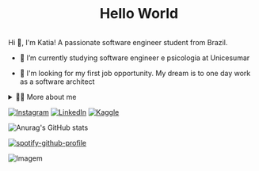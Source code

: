 <!--título-->
<div id="user-content-toc">
  <ul align="center">
    <summary><h1 style="display: inline-block">Hello World</h1></summary>
</div>

<!-- Presentation -->
<p>
  Hi 👋, I'm Katia! A passionate software engineer student from Brazil.

  - 🌱 I’m currently studying software engineer e psicologia at Unicesumar 

  - 🔭 I'm looking for my first job opportunity. My dream is to one day work as a software architect
</p>

<!-- Dropdown -->
<details>
  <summary>👨‍💻 More about me</summary>

  - 💬 I am 36 years old, currently living in Brazil. I'm student in English and have experience with SQL, Mongodb, firebase,  Javascript, React,  TypeScript, software developer Front and, Backend. I'm also student psychology student with the aim of bringing the importance of mental health in the organizational environment and to the area of ​​technology, thus being able to provide a more welcoming and productive environment

  - ⚡ I like reading, whether it's good books about mental health, as well as watching movies and playing games! I believe that our personal interests contribute to a more accurate perception of things and to solving problems. \o/
</details>

<!-- Links -->
[![Instagram](https://img.shields.io/badge/Instagram-E4405F?style=for-the-badge&logo=instagram&logoColor=white)](https://www.instagram.com/kate_winkert/)
[![LinkedIn](https://img.shields.io/badge/LinkedIn-0077B5?style=for-the-badge&logo=linkedin&logoColor=white)](https://www.linkedin.com/in/katia-winkert-90b3aa218/)
[![Kaggle](https://img.shields.io/badge/Kaggle-20BEFF?style=for-the-badge&logo=Kaggle&logoColor=white)](https://www.kaggle.com/katiawinkert)

![Anurag's GitHub stats](https://github-readme-stats.vercel.app/api?username=KatiaWinkert&show_icons=true&theme=codeSTACKr)


[![spotify-github-profile](https://spotify-github-profile.kittinanx.com/api/view?uid=31zenfpjnilp3fcys2bwe5e6xdq4&cover_image=true&theme=default&show_offline=false&background_color=121212&interchange=false&bar_color_cover=false&bar_color=28c83a)](https://github.com/kittinan/spotify-github-profile) 

<!-- GIF -->
<p align="left">
  <img align="center" src="(https://github.com/user-attachments/assets/52802599-702d-40f3-93a1-71f7ff8664a3)
 " alt="Imagem">
</p>
